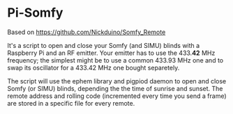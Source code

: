 # Pi-Somfy

Based on https://github.com/Nickduino/Somfy_Remote

It's a script to open and close your Somfy (and SIMU) blinds with a Raspberry Pi and an RF emitter. Your emitter has to use the 433.__42__ MHz frequency; the simplest might be to use a common 433.93 MHz one and to swap its oscillator for a 433.42 MHz one bought separetely.

The script will use the ephem library and pigpiod daemon to open and close Somfy (or SIMU) blinds, depending the the time of sunrise and sunset.
The remote address and rolling code (incremented every time you send a frame) are stored in a specific file for every remote.
